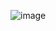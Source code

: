 ![image](https://github.com/AlexOksam/LeetCode/assets/117868235/e1dd3037-ca76-4435-8939-cbf0a71fac3b)
